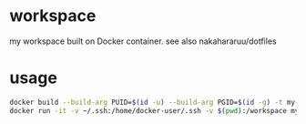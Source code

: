 # workspace
my workspace built on Docker container. see also nakahararuu/dotfiles

# usage 
```bash
docker build --build-arg PUID=$(id -u) --build-arg PGID=$(id -g) -t my-workspace .
docker run -it -v ~/.ssh:/home/docker-user/.ssh -v $(pwd):/workspace my-workspace
```
